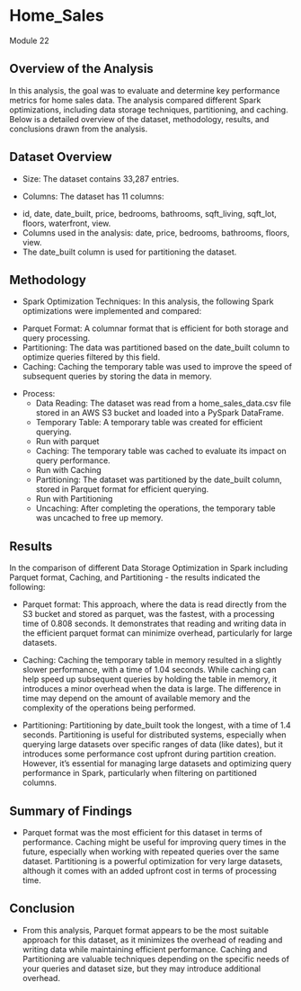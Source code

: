 # Home_Sales
Module 22
## Overview of the Analysis

In this analysis, the goal was to evaluate and determine key performance metrics for home sales data. The analysis compared different Spark optimizations, including data storage techniques, partitioning, and caching. Below is a detailed overview of the dataset, methodology, results, and conclusions drawn from the analysis.

## Dataset Overview

* Size: The dataset contains 33,287 entries.

* Columns: The dataset has 11 columns:
 - id, date, date_built, price, bedrooms, bathrooms, sqft_living, sqft_lot, floors, waterfront, view.
 - Columns used in the analysis: date, price, bedrooms, bathrooms, floors, view.
 - The date_built column is used for partitioning the dataset.

## Methodology

* Spark Optimization Techniques: In this analysis, the following Spark optimizations were implemented and compared:
 - Parquet Format: A columnar format that is efficient for both storage and query processing.
 - Partitioning: The data was partitioned based on the date_built column to optimize queries filtered by this field.
 - Caching: Caching the temporary table was used to improve the speed of subsequent queries by storing the data in memory.

* Process:
  - Data Reading: The dataset was read from a home_sales_data.csv file stored in an AWS S3 bucket and loaded into a PySpark DataFrame.
  - Temporary Table: A temporary table was created for efficient querying.
  - Run with parquet
  - Caching: The temporary table was cached to evaluate its impact on query performance.
  - Run with Caching
  - Partitioning: The dataset was partitioned by the date_built column, stored in Parquet format for efficient querying.
   - Run with Partitioning
  - Uncaching: After completing the operations, the temporary table was uncached to free up memory.

## Results

In the comparison of different Data Storage Optimization in Spark including Parquet format, Caching, and Partitioning - the results indicated the following:

* Parquet format: This approach, where the data is read directly from the S3 bucket and stored as parquet, was the fastest, with a processing time of 0.808 seconds. It demonstrates that reading and writing data in the efficient parquet format can minimize overhead, particularly for large datasets.

* Caching: Caching the temporary table in memory resulted in a slightly slower performance, with a time of 1.04 seconds. While caching can help speed up subsequent queries by holding the table in memory, it introduces a minor overhead when the data is large. The difference in time may depend on the amount of available memory and the complexity of the operations being performed.

* Partitioning: Partitioning by date_built took the longest, with a time of 1.4 seconds. Partitioning is useful for distributed systems, especially when querying large datasets over specific ranges of data (like dates), but it introduces some performance cost upfront during partition creation. However, it’s essential for managing large datasets and optimizing query performance in Spark, particularly when filtering on partitioned columns.

## Summary of Findings

- Parquet format was the most efficient for this dataset in terms of performance.
Caching might be useful for improving query times in the future, especially when working with repeated queries over the same dataset.
Partitioning is a powerful optimization for very large datasets, although it comes with an added upfront cost in terms of processing time.

## Conclusion
- From this analysis, Parquet format appears to be the most suitable approach for this dataset, as it minimizes the overhead of reading and writing data while maintaining efficient performance. Caching and Partitioning are valuable techniques depending on the specific needs of your queries and dataset size, but they may introduce additional overhead.